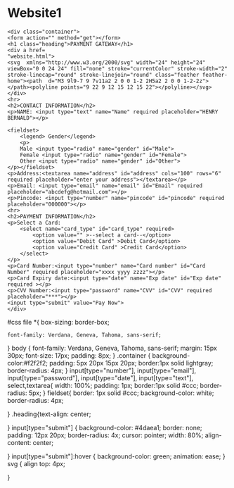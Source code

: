 # Website1
<!DOCTYPE html>
<html lang="en">
<head>
    <meta charset="UTF-8">
    <meta http-equiv="X-UA-Compatible" content="IE=edge">
    <meta name="viewport" content="width=device-width, initial-scale=1.0">
    <title>PAYMENT GATEWAY</title>
    <link rel="stylesheet" href="style_payment_gatway.CSS">
</head>
<body>
    
    
    <div class="container">
    <form action="" method="get"></form>
    <h1 class="heading">PAYMENT GATEWAY</h1>
    <div a href=
    "website.html">
    <svg  xmlns="http://www.w3.org/2000/svg" width="24" height="24" viewBox="0 0 24 24" fill="none" stroke="currentColor" stroke-width="2" stroke-linecap="round" stroke-linejoin="round" class="feather feather-home"><path  d="M3 9l9-7 9 7v11a2 2 0 0 1-2 2H5a2 2 0 0 1-2-2z"></path><polyline points="9 22 9 12 15 12 15 22"></polyline></svg></div>
    <hr>
    <h2>CONTACT INFORMATION</h2>
    <p>NAME: <input type="text" name="Name" required placeholder="HENRY BERNALD"></p>
    
    <fieldset>
        <legend> Gender</legend>
        <p> 
        Male <input type="radio" name="gender" id="Male">
        Female <input type="radio" name="gender" id="Female">
        Other <input type="radio" name="gender" id="Other">
    </p></fieldset>
    <p>Address:<textarea name="address" id="address" cols="100" rows="6" required placeholder="enter your address"></textarea></p>
    <p>Email: <input type="email" name="email" id="Email" required placeholder="abcdefg@hotmail.com"></p>
    <p>Pincode: <input type="number" name="pincode" id="pincode" required placeholder="000000"></p>
    <hr>
    <h2>PAYMENT INFORMATION</h2>
    <p>Select a Card: 
        <select name="card_type" id="card_type" required>
            <option value="" >--select a card--</option>
            <option value="Debit Card" >Debit Card</option>
            <option value="Credit Card" >Credit Card</option>
        </select>
    </p>
    <p>Card Number:<input type="number" name="Card number" id="Card Number" required placeholder="xxxx yyyy zzzz"></p>
    <p>Card Expiry date:<input type="date" name="Exp date" id="Exp date" required ></p>
    <p>CVV Number:<input type="password" name="CVV" id="CVV" required placeholder="***"></p>
    <input type="submit" value="Pay Now">
    </div>
   
</body>
</html>
#css file
*{
    box-sizing: border-box;
   
    font-family: Verdana, Geneva, Tahoma, sans-serif;
} 
body {
    font-family: Verdana, Geneva, Tahoma, sans-serif;
    margin: 15px 30px;
    font-size: 17px;
    padding: 8px;
}
.container {
    background-color:#f2f2f2;
    padding: 5px 20px 15px 20px;
    border:1px solid lightgray;
    border-radius: 4px;
}
input[type="number"],
input[type="email"],
input[type="password"],
input[type="date"],
input[type="text"],
select,textarea{
    width: 100%;
    padding: 1px;
    border:1px solid #ccc;
    border-radius: 5px;
}
fieldset{
    border: 1px solid #ccc;
    background-color: white;
    border-radius: 4px;

}
.heading{text-align: center;

}
input[type="submit"] {
    background-color: #4daea1;
    border: none;
    padding: 12px 20px;
    border-radius: 4x;
    cursor: pointer;
    width: 80%;
    align-content: center;
    
}
input[type="submit"]:hover
{
    background-color: green;
    animation: ease;
}
svg {
align top: 4px;


}
